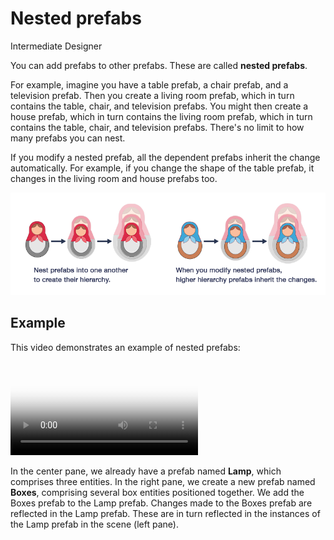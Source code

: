 # Nested prefabs  
<span class="label label-doc-level">Intermediate</span>
<span class="label label-doc-audience">Designer</span>

You can add prefabs to other prefabs. These are called **nested prefabs**.

For example, imagine you have a table prefab, a chair prefab, and a television prefab. Then you create a living room prefab, which in turn contains the table, chair, and television prefabs. You might then create a house prefab, which in turn contains the living room prefab, which in turn contains the table, chair, and television prefabs. There's no limit to how many prefabs you can nest.

If you modify a nested prefab, all the dependent prefabs inherit the change automatically. For example, if you change the shape of the table prefab, it changes in the living room and house prefabs too.

![Open prefab in editor](media/nested-prefabs-russian-dolls.png)

## Example

This video demonstrates an example of nested prefabs:

<p>
<video autoplay loop class="responsive-video" poster="media/create-nested-prefab.jpg">
   <source src="media/create-nested-prefab.mp4" type="video/mp4">
</video>
</p>

In the center pane, we already have a prefab named **Lamp**, which comprises three entities. In the right pane, we create a new prefab named **Boxes**, comprising several box entities positioned together. We add the Boxes prefab to the Lamp prefab. Changes made to the Boxes prefab are reflected in the Lamp prefab. These are in turn reflected in the instances of the Lamp prefab in the scene (left pane).